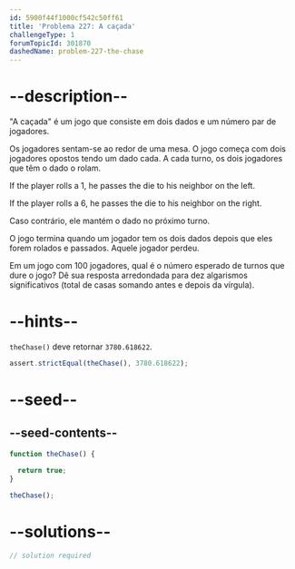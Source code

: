 ```yaml
---
id: 5900f44f1000cf542c50ff61
title: 'Problema 227: A caçada'
challengeType: 1
forumTopicId: 301870
dashedName: problem-227-the-chase
---
```


# --description--

"A caçada" é um jogo que consiste em dois dados e um número par de jogadores.

Os jogadores sentam-se ao redor de uma mesa. O jogo começa com dois jogadores opostos tendo um dado cada. A cada turno, os dois jogadores que têm o dado o rolam.

If the player rolls a 1, he passes the die to his neighbor on the left.

If the player rolls a 6, he passes the die to his neighbor on the right.

Caso contrário, ele mantém o dado no próximo turno.

O jogo termina quando um jogador tem os dois dados depois que eles forem rolados e passados. Aquele jogador perdeu.

Em um jogo com 100 jogadores, qual é o número esperado de turnos que dure o jogo? Dê sua resposta arredondada para dez algarismos significativos (total de casas somando antes e depois da vírgula).

# --hints--

`theChase()` deve retornar `3780.618622`.

```js
assert.strictEqual(theChase(), 3780.618622);
```

# --seed--

## --seed-contents--

```js
function theChase() {

  return true;
}

theChase();
```

# --solutions--

```js
// solution required
```
